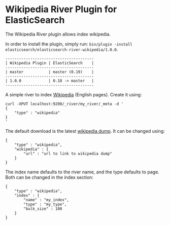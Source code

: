 Wikipedia River Plugin for ElasticSearch
==================================

The Wikipedia River plugin allows index wikipedia.

In order to install the plugin, simply run: `bin/plugin -install elasticsearch/elasticsearch-river-wikipedia/1.0.0`.

    ---------------------------------------
    | Wikipedia Plugin | ElasticSearch    |
    ---------------------------------------
    | master           | master (0.19)    |
    ---------------------------------------
    | 1.0.0            | 0.18 -> master   |
    ---------------------------------------

A simple river to index [Wikipedia](http://en.wikipedia.org) (English pages). Create it using:

	curl -XPUT localhost:9200/_river/my_river/_meta -d '
	{
	    "type" : "wikipedia"
	}
	'

The default download is the latest [wikipedia dump](http://download.wikimedia.org/enwiki/latest/enwiki-latest-pages-articles.xml.bz2). It can be changed using:

	{
	    "type" : "wikipedia",
	    "wikipedia" : {
	        "url" : "url to link to wikipedia dump"
	    }
	}

The index name defaults to the river name, and the type defaults to page. Both can be changed in the index section:

	{
	    "type" : "wikipedia",
	    "index" : {
	        "name" : "my_index",
	        "type" : "my_type",
	        "bulk_size" : 100
	    }
	}
